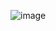 ![image](https://user-images.githubusercontent.com/80168192/203580356-43054d25-f3de-4797-b759-7b97eb389489.png)
